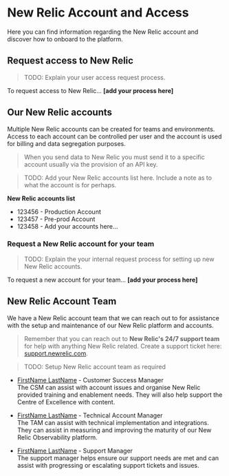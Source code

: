 # New Relic Account and Access

Here you can find information regarding the New Relic account and discover how to onboard to the platform.

## Request access to New Relic
> TODO:  Explain your user access request process.

To request access to New Relic... **[add your process here]**

## Our New Relic accounts
Multiple New Relic accounts can be created for teams and environments. Access to each account can be controlled per user and the account is used for billing and data segregation purposes.

> When you send data to New Relic you must send it to a specific account usually via the provision of an API key.

> TODO:  Add your New Relic accounts list here. Include a note as to what the account is for perhaps.

**New Relic accounts list**
- 123456 - Production Account
- 123457 - Pre-prod Account
- 123458 - Add your accounts here...


### Request a New Relic account for your team
> TODO: Explain the your internal request process for setting up new New Relic accounts.

To request a new account for your team... **[add your process here]**


## New Relic Account Team
We have a New Relic account team that we can reach out to for assistance with the setup and maintenance of our New Relic platform and accounts. 

> Remember that you can reach out to **New Relic's 24/7 support team** for help with anything New Relic related. Create a support ticket here: [support.newrelic.com](https://support.newrelic.com). 

> TODO: Setup New Relic account team as required

- [FirstName LastName](mailto:name@newrelic.com) - Customer Success Manager  
The CSM can assist with account issues and organise New Relic provided training and enablement needs. They will also help support the Centre of Excellence with content.

- [FirstName LastName](mailto:name@newrelic.com) - Technical Account Manager  
The TAM can assist with technical implementation and integrations. They can assist in measuring and improving the maturity of our New Relic Observability platform.

- [FirstName LastName](mailto:name@newrelic.com) - Support Manager  
The support manager helps ensure our support needs are met and can assist with progressing or escalating support tickets and issues.




